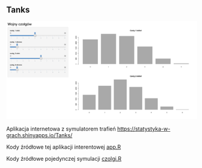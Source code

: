 ## Tanks

![Tanks_screenshot.png](Tanks_screenshot.png)

Aplikacja internetowa z symulatorem trafień
https://statystyka-w-grach.shinyapps.io/Tanks/

Kody źródłowe tej aplikacji interentowej
[app.R](app.R)

Kody źródłowe pojedynczej symulacji 
[czolgi.R](czolgi.R)
